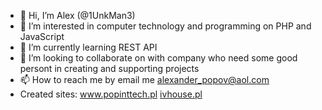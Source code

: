 - 👋 Hi, I’m Alex (@1UnkMan3)
- 👀 I’m interested in computer technology and programming on PHP and JavaScript
- 🌱 I’m currently learning REST API
- 💞️ I’m looking to collaborate on with company who need some good persont in creating and supporting projects
- 📫 How to reach me by email me alexander_popov@aol.com
- Created sites:
  <a href="https://www.popinttech.pl/">www.popinttech.pl</a>
  <a href="https://ivhouse.pl/">ivhouse.pl</a>
<!---
1UnkMan3/1UnkMan3 is a ✨ special ✨ repository because its `README.md` (this file) appears on your GitHub profile.
You can click the Preview link to take a look at your changes.
--->
